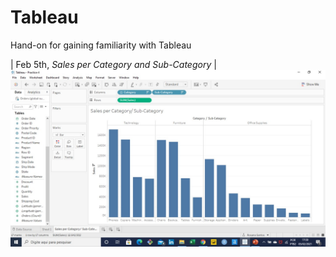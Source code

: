 # Tableau
Hand-on for gaining familiarity with Tableau

| Feb 5th, _Sales per Category and Sub-Category_ |
![Tableau]( https://github.com/RosanaFSS/Tableau/blob/main/Intro%20to%20Data%20Visualization/Sales%20per%20Category%20and%20Sub-Category.jpg )
